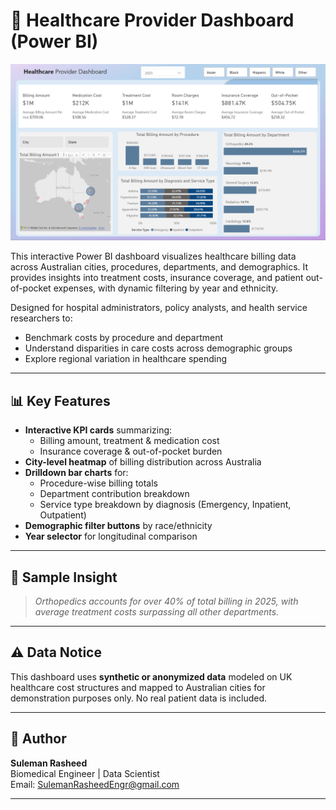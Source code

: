 # 🏥 Healthcare Provider Dashboard (Power BI)

![Dashboard Preview](Dashboard.png)

This interactive Power BI dashboard visualizes healthcare billing data across Australian cities, procedures, departments, and demographics. It provides insights into treatment costs, insurance coverage, and patient out-of-pocket expenses, with dynamic filtering by year and ethnicity.

Designed for hospital administrators, policy analysts, and health service researchers to:
- Benchmark costs by procedure and department
- Understand disparities in care costs across demographic groups
- Explore regional variation in healthcare spending

---

## 📊 Key Features

- **Interactive KPI cards** summarizing:
  - Billing amount, treatment & medication cost
  - Insurance coverage & out-of-pocket burden
- **City-level heatmap** of billing distribution across Australia
- **Drilldown bar charts** for:
  - Procedure-wise billing totals
  - Department contribution breakdown
  - Service type breakdown by diagnosis (Emergency, Inpatient, Outpatient)
- **Demographic filter buttons** by race/ethnicity
- **Year selector** for longitudinal comparison

---

## 🧪 Sample Insight

> *Orthopedics accounts for over 40% of total billing in 2025, with average treatment costs surpassing all other departments.*

---

## ⚠️ Data Notice
This dashboard uses **synthetic or anonymized data** modeled on UK healthcare cost structures and mapped to Australian cities for demonstration purposes only. No real patient data is included.

---

## 📌 Author

**Suleman Rasheed**  
Biomedical Engineer | Data Scientist   
Email: SulemanRasheedEngr@gmail.com

---
